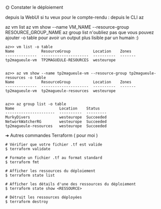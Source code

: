 🌞 Constater le déploiement

depuis la WebUI si tu veux
pour le compte-rendu : depuis le CLI az

az vm list
az vm show --name VM_NAME --resource-group RESOURCE_GROUP_NAME
az group list
n'oubliez pas que vous pouvez ajouter -o table pour avoir un output plus lisible par un humain :)
```
az>> vm list -o table
Name            ResourceGroup          Location    Zones
--------------  ---------------------  ----------  -------
tp2magueule-vm  TP2MAGUEULE-RESOURCES  westeurope


az>> az vm show --name tp2magueule-vm --resource-group tp2magueule-resources -o table
Name            ResourceGroup          Location    Zones
--------------  ---------------------  ----------  -------
tp2magueule-vm  tp2magueule-resources  westeurope


az>> az group list -o table
Name                    Location    Status
----------------------  ----------  ---------
MurkyDivers             westeurope  Succeeded
NetworkWatcherRG        westeurope  Succeeded
tp2magueule-resources   westeurope  Succeeded
```
➜ Autres commandes Terraform ( pour moi )
```
# Vérifier que votre fichier .tf est valide
$ terraform validate

# Formate un fichier .tf au format standard
$ terraform fmt

# Afficher les ressources du déploiement
$ terraform state list

# Afficher les détails d'une des ressources du déploiement
$ terraform state show <RESSOURCE>

# Détruit les ressources déployées
$ terraform destroy

```
